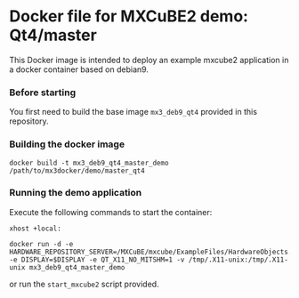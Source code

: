 # Docker file for MXCuBE2 demo: Qt4/master

This Docker image is intended to deploy an example mxcube2 application in a docker container based on debian9.

### Before starting

You first need to build the base image `mx3_deb9_qt4` provided in this repository.

### Building the docker image

    docker build -t mx3_deb9_qt4_master_demo /path/to/mx3docker/demo/master_qt4

### Running the demo application
Execute the following commands to start the container:

    xhost +local:

    docker run -d -e HARDWARE_REPOSITORY_SERVER=/MXCuBE/mxcube/ExampleFiles/HardwareObjects.xml -e DISPLAY=$DISPLAY -e QT_X11_NO_MITSHM=1 -v /tmp/.X11-unix:/tmp/.X11-unix mx3_deb9_qt4_master_demo

or run the `start_mxcube2` script provided.